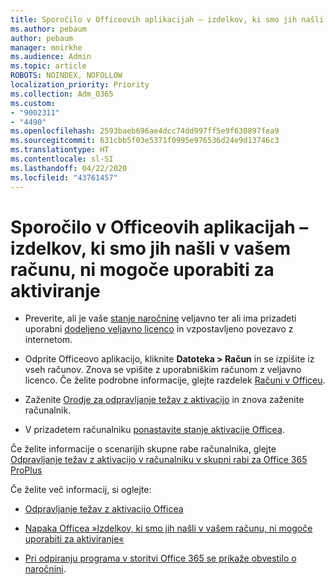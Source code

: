 ```yaml
---
title: Sporočilo v Officeovih aplikacijah – izdelkov, ki smo jih našli v vašem računu, ni mogoče uporabiti za aktiviranje
ms.author: pebaum
author: pebaum
manager: mnirkhe
ms.audience: Admin
ms.topic: article
ROBOTS: NOINDEX, NOFOLLOW
localization_priority: Priority
ms.collection: Adm_O365
ms.custom:
- "9002311"
- "4490"
ms.openlocfilehash: 2593baeb696ae4dcc74dd997ff5e9f630897fea9
ms.sourcegitcommit: 631cbb5f03e5371f0995e976536d24e9d13746c3
ms.translationtype: HT
ms.contentlocale: sl-SI
ms.lasthandoff: 04/22/2020
ms.locfileid: "43761457"
---
```

# <a name="office-apps-message---the-products-we-found-in-your-account-cant-be-used-to-activate"></a>Sporočilo v Officeovih aplikacijah – izdelkov, ki smo jih našli v vašem računu, ni mogoče uporabiti za aktiviranje

- Preverite, ali je vaše [stanje naročnine](https://support.office.com/article/unlicensed-product-and-activation-errors-in-office-0d23d3c0-c19c-4b2f-9845-5344fedc4380#bkmk_checksubscription) veljavno ter ali ima prizadeti uporabni [dodeljeno veljavno licenco](https://support.office.com/article/997596B5-4173-4627-B915-36ABAC6786DC?wt.mc_id=Alchemy_ClientDIA) in vzpostavljeno povezavo z internetom. 

- Odprite Officeovo aplikacijo, kliknite **Datoteka > Račun** in se izpišite iz vseh računov. Znova se vpišite z uporabniškim računom z veljavno licenco. Če želite podrobne informacije, glejte razdelek [Računi v Officeu](https://support.office.com/article/accounts-in-office-628ea040-f265-49de-b986-be09c3ebf8a9).

- Zaženite [Orodje za odpravljanje težav z aktivacijo](https://aka.ms/SARA-OfficeActivation-Alchemy) in znova zaženite računalnik.

- V prizadetem računalniku [ponastavite stanje aktivacije Officea](https://techcommunity.microsoft.com/t5/Office-365-ProPlus/Reset-Office-365-ProPlus-activation-state/td-p/331632).

Če želite informacije o scenarijih skupne rabe računalnika, glejte [Odpravljanje težav z aktivacijo v računalniku v skupni rabi za Office 365 ProPlus](https://support.office.com/article/office-error-the-products-we-found-in-your-account-can-t-be-used-to-activate-c9f9a0b3-5aae-4131-8077-21e6a59f141e)

Če želite več informacij, si oglejte: 

- [Odpravljanje težav z aktivacijo Officea](https://support.office.com/article/unlicensed-product-and-activation-errors-in-office-0d23d3c0-c19c-4b2f-9845-5344fedc4380)

- [Napaka Officea »Izdelkov, ki smo jih našli v vašem računu, ni mogoče uporabiti za aktiviranje«](https://support.office.com/article/office-error-the-products-we-found-in-your-account-can-t-be-used-to-activate-c9f9a0b3-5aae-4131-8077-21e6a59f141e)

- [Pri odpiranju programa v storitvi Office 365 se prikaže obvestilo o naročnini](https://support.office.com/article/a-subscription-notice-appears-when-i-open-an-office-365-application-4cabe32c-f594-4c0e-9191-3d3ade10cceb).
